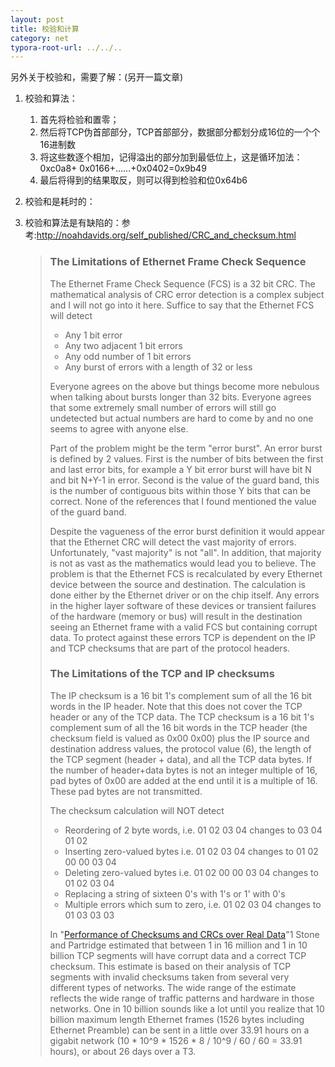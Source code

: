 ```yaml
---
layout: post
title: 校验和计算
category: net
typora-root-url: ../../..
---
```


另外关于校验和，需要了解：(另开一篇文章)

1. 校验和算法：

   1) 首先将检验和置零；
   2) 然后将TCP伪首部部分，TCP首部部分，数据部分都划分成16位的一个个16进制数
   3) 将这些数逐个相加，记得溢出的部分加到最低位上，这是循环加法：
   0xc0a8+ 0x0166+……+0x0402=0x9b49
   4) 最后将得到的结果取反，则可以得到检验和位0x64b6

2. 校验和是耗时的：

3. 校验和算法是有缺陷的：参考:http://noahdavids.org/self_published/CRC_and_checksum.html

   > ### The Limitations of Ethernet Frame Check Sequence
   >
   > The Ethernet Frame Check Sequence (FCS) is a 32 bit CRC. The mathematical analysis of CRC error detection is a complex subject and I will not go into it here. Suffice to say that the Ethernet FCS will detect
   >
   > - Any 1 bit error
   > - Any two adjacent 1 bit errors
   > - Any odd number of 1 bit errors
   > - Any burst of errors with a length of 32 or less
   >
   > Everyone agrees on the above but things become more nebulous when talking about bursts longer than 32 bits. Everyone agrees that some extremely small number of errors will still go undetected but actual numbers are hard to come by and no one seems to agree with anyone else.
   >
   > Part of the problem might be the term "error burst". An error burst is defined by 2 values. First is the number of bits between the first and last error bits, for example a Y bit error burst will have bit N and bit N+Y-1 in error. Second is the value of the guard band, this is the number of contiguous bits within those Y bits that can be correct. None of the references that I found mentioned the value of the guard band.
   >
   > Despite the vagueness of the error burst definition it would appear that the Ethernet CRC will detect the vast majority of errors. Unfortunately, "vast majority" is not "all". In addition, that majority is not as vast as the mathematics would lead you to believe. The problem is that the Ethernet FCS is recalculated by every Ethernet device between the source and destination. The calculation is done either by the Ethernet driver or on the chip itself. Any errors in the higher layer software of these devices or transient failures of the hardware (memory or bus) will result in the destination seeing an Ethernet frame with a valid FCS but containing corrupt data. To protect against these errors TCP is dependent on the IP and TCP checksums that are part of the protocol headers.
   >
   > 
   >
   > ### The Limitations of the TCP and IP checksums
   >
   > The IP checksum is a 16 bit 1's complement sum of all the 16 bit words in the IP header. Note that this does not cover the TCP header or any of the TCP data. The TCP checksum is a 16 bit 1's complement sum of all the 16 bit words in the TCP header (the checksum field is valued as 0x00 0x00) plus the IP source and destination address values, the protocol value (6), the length of the TCP segment (header + data), and all the TCP data bytes. If the number of header+data bytes is not an integer multiple of 16, pad bytes of 0x00 are added at the end until it is a multiple of 16. These pad bytes are not transmitted.
   >
   > The checksum calculation will NOT detect
   >
   > - Reordering of 2 byte words, i.e. 01 02 03 04 changes to 03 04 01 02
   > - Inserting zero-valued bytes i.e. 01 02 03 04 changes to 01 02 00 00 03 04
   > - Deleting zero-valued bytes i.e. 01 02 00 00 03 04 changes to 01 02 03 04
   > - Replacing a string of sixteen 0's with 1's or 1' with 0's
   > - Multiple errors which sum to zero, i.e. 01 02 03 04 changes to 01 03 03 03
   >
   > In "[Performance of Checksums and CRCs over Real Data](http://ccr.sigcomm.org/archive/1995/conf/partridge.pdf)"1 Stone and Partridge estimated that between 1 in 16 million and 1 in 10 billion TCP segments will have corrupt data and a correct TCP checksum. This estimate is based on their analysis of TCP segments with invalid checksums taken from several very different types of networks. The wide range of the estimate reflects the wide range of traffic patterns and hardware in those networks. One in 10 billion sounds like a lot until you realize that 10 billion maximum length Ethernet frames (1526 bytes including Ethernet Preamble) can be sent in a little over 33.91 hours on a gigabit network (10 * 10^9 * 1526 * 8 / 10^9 / 60 / 60 = 33.91 hours), or about 26 days over a T3.

